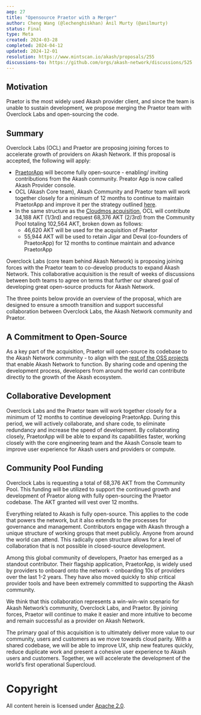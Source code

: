 ```yaml
---
aep: 27
title: "Opensource Praetor with a Merger"
author: Cheng Wang (@lechenghiskhan) Anil Murty (@anilmurty)
status: Final
type: Meta
created: 2024-03-28
completed: 2024-04-12
updated: 2024-12-01
resolution: https://www.mintscan.io/akash/proposals/255
discussions-to: https://github.com/orgs/akash-network/discussions/525
---
```


## Motivation

Praetor is the most widely used Akash provider client, and since the team is unable to sustain development, we propose merging the Praetor team with Overclock Labs and open-sourcing the code.

## Summary

Overclock Labs (OCL) and Praetor are proposing joining forces to accelerate growth of providers on Akash Network. If this proposal is accepted, the following will apply:

- [PraetorApp](https://provider-console.akash.network/) will become fully open-source - enabling/ inviting contributions from the Akash community. Preator App is now called Akash Provider console.
- OCL (Akash Core team), Akash Community and Praetor team will work together closely for a minimum of 12 months to continue to maintain PraetorApp and improve it per the strategy outlined [here](https://github.com/akash-network/community/blob/main/product-strategy/praetor-akash-provider-console-strategy.md).
- In the same structure as the [Cloudmos acquisition](https://github.com/orgs/akash-network/discussions/286), OCL will contribute 34,188 AKT (1/3rd) and request 68,376 AKT (2/3rd) from the Community Pool totaling 102,564 AKT, broken down as follows:
  - 46,620 AKT will be used for the acquisition of Praetor
  - 55,944 AKT will be used to retain Jigar and Deval (co-founders of PraetorApp) for 12 months to continue maintain and advance PraetorApp

Overclock Labs (core team behind Akash Network) is proposing joining forces with the Praetor team to co-develop products to expand Akash Network. This collaborative acquisition is the result of weeks of discussions between both teams to agree on terms that further our shared goal of developing great open-source products for Akash Network.

The three points below provide an overview of the proposal, which are designed to ensure a smooth transition and support successful collaboration between Overclock Labs, the Akash Network community and Praetor.

## A Commitment to Open-Source

As a key part of the acquisition, Praetor will open-source its codebase to the Akash Network community - to align with the [rest of the OSS projects](https://github.com/akash-network) that enable Akash Network to function. By sharing code and opening the development process, developers from around the world can contribute directly to the growth of the Akash ecosystem.

## Collaborative Development

Overclock Labs and the Praetor team will work together closely for a minimum of 12 months to continue developing PraetorApp. During this period, we will actively collaborate, and share code, to eliminate redundancy and increase the speed of development. By collaborating closely, PraetorApp will be able to expand its capabilities faster, working closely with the core engineering team and the Akash Console team to improve user experience for Akash users and providers or compute.

## Community Pool Funding

Overclock Labs is requesting a total of 68,376 AKT from the Community Pool. This funding will be utilized to support the continued growth and development of Praetor along with fully open-sourcing the Praetor codebase. The AKT granted will vest over 12 months.

Everything related to Akash is fully open-source. This applies to the code that powers the network, but it also extends to the processes for governance and management. Contributors engage with Akash through a unique structure of working groups that meet publicly. Anyone from around the world can attend. This radically open structure allows for a level of collaboration that is not possible in closed-source development.

Among this global community of developers, Praetor has emerged as a standout contributor. Their flagship application, PraetorApp, is widely used by providers to onboard onto the network - onboarding 10s of providers over the last 1-2 years. They have also moved quickly to ship critical provider tools and have been extremely committed to supporting the Akash community.

We think that this collaboration represents a win-win-win scenario for Akash Network’s community, Overclock Labs, and Praetor. By joining forces, Praetor will continue to make it easier and more intuitive to become and remain successful as a provider on Akash Network.

The primary goal of this acquisition is to ultimately deliver more value to our community, users and customers as we move towards cloud parity. With a shared codebase, we will be able to improve UX, ship new features quickly, reduce duplicate work and present a cohesive user experience to Akash users and customers. Together, we will accelerate the development of the world’s first operational Supercloud.

# Copyright

All content herein is licensed under [Apache 2.0](https://www.apache.org/licenses/LICENSE-2.0).
